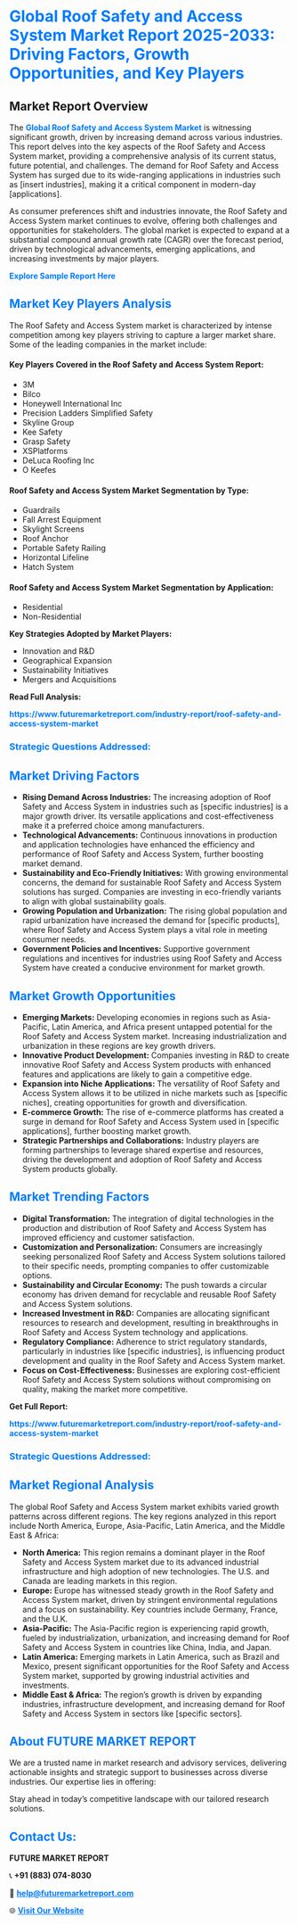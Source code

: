 <h1 style="color: #007BFF;">Global Roof Safety and Access System Market Report 2025-2033: Driving Factors, Growth Opportunities, and Key Players</h1>

<section id="overview">
<h2>Market Report Overview</h2>
<p>The <a href="https://www.futuremarketreport.com/industry-report/roof-safety-and-access-system-market" style="color: #007BFF; text-decoration: none;"><strong>Global Roof Safety and Access System Market</strong></a> is witnessing significant growth, driven by increasing demand across various industries. This report delves into the key aspects of the Roof Safety and Access System market, providing a comprehensive analysis of its current status, future potential, and challenges. The demand for Roof Safety and Access System has surged due to its wide-ranging applications in industries such as [insert industries], making it a critical component in modern-day [applications].</p>
<p>As consumer preferences shift and industries innovate, the Roof Safety and Access System market continues to evolve, offering both challenges and opportunities for stakeholders. The global market is expected to expand at a substantial compound annual growth rate (CAGR) over the forecast period, driven by technological advancements, emerging applications, and increasing investments by major players.</p>
</section>

<section id="overview">
<p><a href="https://www.futuremarketreport.com/request-sample/reportId=89655" style="color: #007BFF; text-decoration: none;"><strong>Explore Sample Report Here</strong></a></p>
</section>

<section id="key-players">
<h2 style="color: #007BFF;">Market Key Players Analysis</h2>
<p>The Roof Safety and Access System market is characterized by intense competition among key players striving to capture a larger market share. Some of the leading companies in the market include:</p>
<h4>Key Players Covered in the Roof Safety and Access System Report:</h4>
<ul><li>3M</li><li>Bilco</li><li>Honeywell International Inc</li><li>Precision Ladders Simplified Safety</li><li>Skyline Group</li><li>Kee Safety</li><li>Grasp Safety</li><li>XSPlatforms</li><li>DeLuca Roofing Inc</li><li>O Keefes</li></ul>
<h4>Roof Safety and Access System Market Segmentation by Type:</h4>
<ul><li>Guardrails</li><li>Fall Arrest Equipment</li><li>Skylight Screens</li><li>Roof Anchor</li><li>Portable Safety Railing</li><li>Horizontal Lifeline</li><li>Hatch System</li></ul>

<h4>Roof Safety and Access System Market Segmentation by Application:</h4>
<ul><li>Residential</li><li>Non-Residential</li></ul>
<p><strong>Key Strategies Adopted by Market Players:</strong></p>
<ul>
<li>Innovation and R&D</li>
<li>Geographical Expansion</li>
<li>Sustainability Initiatives</li>
<li>Mergers and Acquisitions</li>
</ul>
</section>

<section>
<p><strong>Read Full Analysis: </strong></p><a href="https://www.futuremarketreport.com/industry-report/roof-safety-and-access-system-market" style="color: #007BFF; text-decoration: none;"><strong>https://www.futuremarketreport.com/industry-report/roof-safety-and-access-system-market</strong></a>
<h3 style="color: #007BFF;">Strategic Questions Addressed:</h3>
</section>

<section id="driving-factors">
<h2 style="color: #007BFF;">Market Driving Factors</h2>
<ul>
<li><strong>Rising Demand Across Industries:</strong> The increasing adoption of Roof Safety and Access System in industries such as [specific industries] is a major growth driver. Its versatile applications and cost-effectiveness make it a preferred choice among manufacturers.</li>
<li><strong>Technological Advancements:</strong> Continuous innovations in production and application technologies have enhanced the efficiency and performance of Roof Safety and Access System, further boosting market demand.</li>
<li><strong>Sustainability and Eco-Friendly Initiatives:</strong> With growing environmental concerns, the demand for sustainable Roof Safety and Access System solutions has surged. Companies are investing in eco-friendly variants to align with global sustainability goals.</li>
<li><strong>Growing Population and Urbanization:</strong> The rising global population and rapid urbanization have increased the demand for [specific products], where Roof Safety and Access System plays a vital role in meeting consumer needs.</li>
<li><strong>Government Policies and Incentives:</strong> Supportive government regulations and incentives for industries using Roof Safety and Access System have created a conducive environment for market growth.</li>
</ul>
</section>

<section id="growth-opportunities">
<h2 style="color: #007BFF;">Market Growth Opportunities</h2>
<ul>
<li><strong>Emerging Markets:</strong> Developing economies in regions such as Asia-Pacific, Latin America, and Africa present untapped potential for the Roof Safety and Access System market. Increasing industrialization and urbanization in these regions are key growth drivers.</li>
<li><strong>Innovative Product Development:</strong> Companies investing in R&D to create innovative Roof Safety and Access System products with enhanced features and applications are likely to gain a competitive edge.</li>
<li><strong>Expansion into Niche Applications:</strong> The versatility of Roof Safety and Access System allows it to be utilized in niche markets such as [specific niches], creating opportunities for growth and diversification.</li>
<li><strong>E-commerce Growth:</strong> The rise of e-commerce platforms has created a surge in demand for Roof Safety and Access System used in [specific applications], further boosting market growth.</li>
<li><strong>Strategic Partnerships and Collaborations:</strong> Industry players are forming partnerships to leverage shared expertise and resources, driving the development and adoption of Roof Safety and Access System products globally.</li>
</ul>
</section>

<section id="trending-factors">
<h2 style="color: #007BFF;">Market Trending Factors</h2>
<ul>
<li><strong>Digital Transformation:</strong> The integration of digital technologies in the production and distribution of Roof Safety and Access System has improved efficiency and customer satisfaction.</li>
<li><strong>Customization and Personalization:</strong> Consumers are increasingly seeking personalized Roof Safety and Access System solutions tailored to their specific needs, prompting companies to offer customizable options.</li>
<li><strong>Sustainability and Circular Economy:</strong> The push towards a circular economy has driven demand for recyclable and reusable Roof Safety and Access System solutions.</li>
<li><strong>Increased Investment in R&D:</strong> Companies are allocating significant resources to research and development, resulting in breakthroughs in Roof Safety and Access System technology and applications.</li>
<li><strong>Regulatory Compliance:</strong> Adherence to strict regulatory standards, particularly in industries like [specific industries], is influencing product development and quality in the Roof Safety and Access System market.</li>
<li><strong>Focus on Cost-Effectiveness:</strong> Businesses are exploring cost-efficient Roof Safety and Access System solutions without compromising on quality, making the market more competitive.</li>
</ul>
</section>

<section>
<p><strong>Get Full Report: </strong></p><a href="https://www.futuremarketreport.com/industry-report/roof-safety-and-access-system-market" style="color: #007BFF; text-decoration: none;"><strong>https://www.futuremarketreport.com/industry-report/roof-safety-and-access-system-market</strong></a>
<h3 style="color: #007BFF;">Strategic Questions Addressed:</h3>
</section>


<section id="regional-analysis">
<h2 style="color: #007BFF;">Market Regional Analysis</h2>
<p>The global Roof Safety and Access System market exhibits varied growth patterns across different regions. The key regions analyzed in this report include North America, Europe, Asia-Pacific, Latin America, and the Middle East & Africa:</p>
<ul>
<li><strong>North America:</strong> This region remains a dominant player in the Roof Safety and Access System market due to its advanced industrial infrastructure and high adoption of new technologies. The U.S. and Canada are leading markets in this region.</li>
<li><strong>Europe:</strong> Europe has witnessed steady growth in the Roof Safety and Access System market, driven by stringent environmental regulations and a focus on sustainability. Key countries include Germany, France, and the U.K.</li>
<li><strong>Asia-Pacific:</strong> The Asia-Pacific region is experiencing rapid growth, fueled by industrialization, urbanization, and increasing demand for Roof Safety and Access System in countries like China, India, and Japan.</li>
<li><strong>Latin America:</strong> Emerging markets in Latin America, such as Brazil and Mexico, present significant opportunities for the Roof Safety and Access System market, supported by growing industrial activities and investments.</li>
<li><strong>Middle East & Africa:</strong> The region’s growth is driven by expanding industries, infrastructure development, and increasing demand for Roof Safety and Access System in sectors like [specific sectors].</li>
</ul>
</section>

<footer>
<h2 style="color: #007BFF;">About FUTURE MARKET REPORT</h2>
<p>We are a trusted name in market research and advisory services, delivering actionable insights and strategic support to businesses across diverse industries. Our expertise lies in offering:</p>

<p>Stay ahead in today’s competitive landscape with our tailored research solutions.</p>

<h2 style="color: #007BFF;">Contact Us:</h2>
<p><strong>FUTURE MARKET REPORT</strong></p>
<p>📞 <strong>+91 (883) 074-8030</strong></p>
<p>📧 <strong><a href="mailto:help@futuremarketreport.com" style="color: #007BFF;">help@futuremarketreport.com</a></strong></p>
<p>🌐 <strong><a href="https://www.futuremarketreport.com/" style="color: #007BFF;">Visit Our Website</a></strong></p>
</footer>